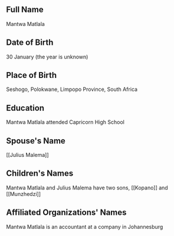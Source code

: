## Full Name
Mantwa Matlala

## Date of Birth
30 January (the year is unknown)

## Place of Birth
Seshogo, Polokwane, Limpopo Province, South Africa

## Education
Mantwa Matlala attended Capricorn High School
## Spouse's Name
[[Julius Malema]]

## Children's Names
Mantwa Matlala and Julius Malema have two sons, [[Kopano]] and [[Munzhedzi]]

## Affiliated Organizations' Names
Mantwa Matlala is an accountant at a company in Johannesburg